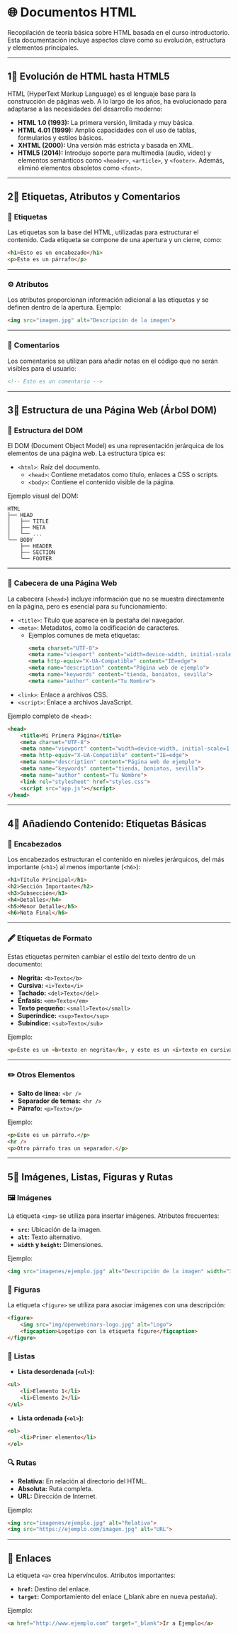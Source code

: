 # 🌐 Documentos HTML

Recopilación de teoría básica sobre HTML basada en el curso introductorio. Esta documentación incluye aspectos clave como su evolución, estructura y elementos principales.

---

## 1⃣ Evolución de HTML hasta HTML5

HTML (HyperText Markup Language) es el lenguaje base para la construcción de páginas web. A lo largo de los años, ha evolucionado para adaptarse a las necesidades del desarrollo moderno:

- **HTML 1.0 (1993):** La primera versión, limitada y muy básica.
- **HTML 4.01 (1999):** Amplió capacidades con el uso de tablas, formularios y estilos básicos.
- **XHTML (2000):** Una versión más estricta y basada en XML.
- **HTML5 (2014):** Introdujo soporte para multimedia (audio, video) y elementos semánticos como `<header>`, `<article>`, y `<footer>`. Además, eliminó elementos obsoletos como `<font>`.

---

## 2⃣ Etiquetas, Atributos y Comentarios

### 📏 **Etiquetas**
Las etiquetas son la base del HTML, utilizadas para estructurar el contenido. Cada etiqueta se compone de una apertura y un cierre, como:
```html
<h1>Esto es un encabezado</h1>
<p>Esto es un párrafo</p>
```

---

### ⚙️ **Atributos**
Los atributos proporcionan información adicional a las etiquetas y se definen dentro de la apertura. Ejemplo:
```html
<img src="imagen.jpg" alt="Descripción de la imagen">
```

---

### 💬 **Comentarios**
Los comentarios se utilizan para añadir notas en el código que no serán visibles para el usuario:
```html
<!-- Esto es un comentario -->
```

---

## 3⃣ Estructura de una Página Web (Árbol DOM)

### 📂 **Estructura del DOM**
El DOM (Document Object Model) es una representación jerárquica de los elementos de una página web. La estructura típica es:
- `<html>`: Raíz del documento.
  - `<head>`: Contiene metadatos como título, enlaces a CSS o scripts.
  - `<body>`: Contiene el contenido visible de la página.

Ejemplo visual del DOM:

```
HTML
├── HEAD
│   ├── TITLE
│   ├── META
│   └── ...
└── BODY
    ├── HEADER
    ├── SECTION
    └── FOOTER
```

---

### 📖 **Cabecera de una Página Web**
La cabecera (`<head>`) incluye información que no se muestra directamente en la página, pero es esencial para su funcionamiento:
- `<title>`: Título que aparece en la pestaña del navegador.
- `<meta>`: Metadatos, como la codificación de caracteres.
  - Ejemplos comunes de meta etiquetas:
    ```html
    <meta charset="UTF-8">
    <meta name="viewport" content="width=device-width, initial-scale=1.0">
    <meta http-equiv="X-UA-Compatible" content="IE=edge">
    <meta name="description" content="Página web de ejemplo">
    <meta name="keywords" content="tienda, boniatos, sevilla">
    <meta name="author" content="Tu Nombre">
    ```
- `<link>`: Enlace a archivos CSS.
- `<script>`: Enlace a archivos JavaScript.

Ejemplo completo de `<head>`:
```html
<head>
    <title>Mi Primera Página</title>
    <meta charset="UTF-8">
    <meta name="viewport" content="width=device-width, initial-scale=1.0">
    <meta http-equiv="X-UA-Compatible" content="IE=edge">
    <meta name="description" content="Página web de ejemplo">
    <meta name="keywords" content="tienda, boniatos, sevilla">
    <meta name="author" content="Tu Nombre">
    <link rel="stylesheet" href="styles.css">
    <script src="app.js"></script>
</head>
```

---

## 4⃣ Añadiendo Contenido: Etiquetas Básicas

### 📜 **Encabezados**
Los encabezados estructuran el contenido en niveles jerárquicos, del más importante (`<h1>`) al menos importante (`<h6>`):
```html
<h1>Título Principal</h1>
<h2>Sección Importante</h2>
<h3>Subsección</h3>
<h4>Detalles</h4>
<h5>Menor Detalle</h5>
<h6>Nota Final</h6>
```

---

### 🖋️ **Etiquetas de Formato**
Estas etiquetas permiten cambiar el estilo del texto dentro de un documento:
- **Negrita:** `<b>Texto</b>`
- **Cursiva:** `<i>Texto</i>`
- **Tachado:** `<del>Texto</del>`
- **Énfasis:** `<em>Texto</em>`
- **Texto pequeño:** `<small>Texto</small>`
- **Superíndice:** `<sup>Texto</sup>`
- **Subíndice:** `<sub>Texto</sub>`

Ejemplo:
```html
<p>Este es un <b>texto en negrita</b>, y este es un <i>texto en cursiva</i>.</p>
```

---

### ✏️ **Otros Elementos**
- **Salto de línea:** `<br />`
- **Separador de temas:** `<hr />`
- **Párrafo:** `<p>Texto</p>`

Ejemplo:
```html
<p>Este es un párrafo.</p>
<hr />
<p>Otro párrafo tras un separador.</p>
```

---

## 5⃣ Imágenes, Listas, Figuras y Rutas

### 🖼 **Imágenes**
La etiqueta `<img>` se utiliza para insertar imágenes. Atributos frecuentes:
- **`src`:** Ubicación de la imagen.
- **`alt`:** Texto alternativo.
- **`width` y `height`:** Dimensiones.

Ejemplo:
```html
<img src="imagenes/ejemplo.jpg" alt="Descripción de la imagen" width="300" height="200">
```

### 🍯 **Figuras**
La etiqueta `<figure>` se utiliza para asociar imágenes con una descripción:
```html
<figure>
    <img src="img/openwebinars-logo.jpg" alt="Logo">
    <figcaption>Logotipo con la etiqueta figure</figcaption>
</figure>
```

### 📃 **Listas**
- **Lista desordenada (`<ul>`):**
```html
<ul>
    <li>Elemento 1</li>
    <li>Elemento 2</li>
</ul>
```
- **Lista ordenada (`<ol>`):**
```html
<ol>
    <li>Primer elemento</li>
</ol>
```

### 🔍 **Rutas**
- **Relativa:** En relación al directorio del HTML.
- **Absoluta:** Ruta completa.
- **URL:** Dirección de Internet.

Ejemplo:
```html
<img src="imagenes/ejemplo.jpg" alt="Relativa">
<img src="https://ejemplo.com/imagen.jpg" alt="URL">
```

---

## 🔗 Enlaces
La etiqueta `<a>` crea hipervínculos. Atributos importantes:
- **`href`:** Destino del enlace.
- **`target`:** Comportamiento del enlace (_blank abre en nueva pestaña).

Ejemplo:
```html
<a href="http://www.ejemplo.com" target="_blank">Ir a Ejemplo</a>
```
